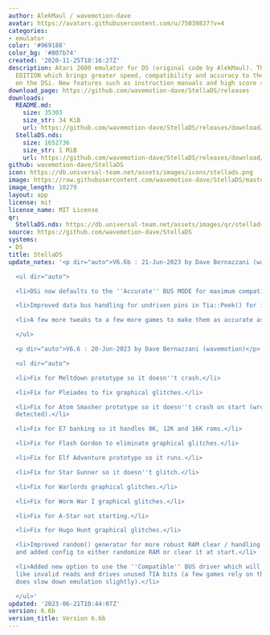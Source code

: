 ```yaml
---
author: AlekMaul / wavemotion-dave
avatar: https://avatars.githubusercontent.com/u/75039837?v=4
categories:
- emulator
color: '#969188'
color_bg: '#807b74'
created: '2020-11-25T18:16:27Z'
description: Atari 2600 emulator for DS (original code by AlekMaul). This is the PHOENIX
  EDITION which brings greater speed, compatibility and accuracy to the emulation
  on the DSi. New features such as instruction manuals and high score support included!
download_page: https://github.com/wavemotion-dave/StellaDS/releases
downloads:
  README.md:
    size: 35303
    size_str: 34 KiB
    url: https://github.com/wavemotion-dave/StellaDS/releases/download/6.6b/README.md
  StellaDS.nds:
    size: 1652736
    size_str: 1 MiB
    url: https://github.com/wavemotion-dave/StellaDS/releases/download/6.6b/StellaDS.nds
github: wavemotion-dave/StellaDS
icon: https://db.universal-team.net/assets/images/icons/stellads.png
image: https://raw.githubusercontent.com/wavemotion-dave/StellaDS/master/arm9/gfx/bgTop.png
image_length: 10279
layout: app
license: mit
license_name: MIT License
qr:
  StellaDS.nds: https://db.universal-team.net/assets/images/qr/stellads-nds.png
source: https://github.com/wavemotion-dave/StellaDS
systems:
- DS
title: StellaDS
update_notes: '<p dir="auto">V6.6b : 21-Jun-2023 by Dave Bernazzani (wavemotion)</p>

  <ul dir="auto">

  <li>DSi now defaults to the ''Accurate'' BUS MODE for maximum compatibility.</li>

  <li>Improved data bus handling for undriven pins in Tia::Peek() for improved compatibility.</li>

  <li>A few more tweaks to a few more games to make them as accurate as possible.</li>

  </ul>

  <p dir="auto">V6.6 : 20-Jun-2023 by Dave Bernazzani (wavemotion)</p>

  <ul dir="auto">

  <li>Fix for Meltdown prototype so it doesn''t crash.</li>

  <li>Fix for Pleiades to fix graphical glitches.</li>

  <li>Fix for Atom Smasher prototype so it doesn''t crash on start (wrong bank scheme
  detected).</li>

  <li>Fix for E7 banking so it handles 8K, 12K and 16K roms.</li>

  <li>Fix for Flash Gordon to eliminate graphical glitches.</li>

  <li>Fix for Elf Adventure prototype so it runs.</li>

  <li>Fix for Star Gunner so it doesn''t glitch.</li>

  <li>Fix for Warlords graphical glitches.</li>

  <li>Fix for Worm War I graphical glitches.</li>

  <li>Fix for A-Star not starting.</li>

  <li>Fix for Hugo Hunt graphical glitches.</li>

  <li>Improved random() generator for more robust RAM clear / handling on startup
  and added config to either randomize RAM or clear it at start.</li>

  <li>Added new option to use the ''Compatible'' BUS driver which will handles things
  like invalid reads and drives unused TIA bits (a few games rely on this - but it
  does slow down emulation slightly).</li>

  </ul>'
updated: '2023-06-21T10:44:07Z'
version: 6.6b
version_title: Version 6.6b
---
```

